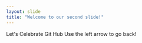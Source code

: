 ```yaml
---
layout: slide
title: "Welcome to our second slide!"
---
```

Let's Celebrate Git Hub
Use the left arrow to go back!
